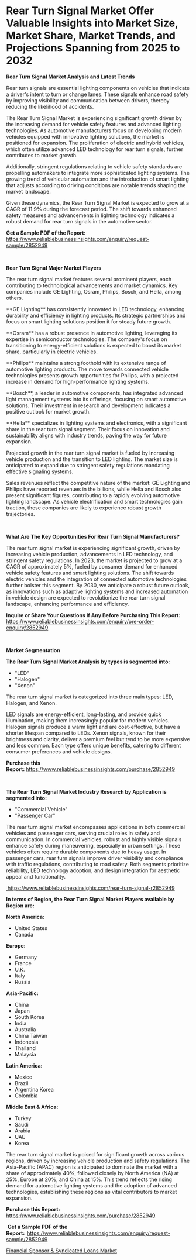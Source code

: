 <p><h1>Rear Turn Signal Market Offer Valuable Insights into Market Size, Market Share, Market Trends, and Projections Spanning from 2025 to 2032</h1></p><p><strong>Rear Turn Signal Market Analysis and Latest Trends</strong></p>
<p><p>Rear turn signals are essential lighting components on vehicles that indicate a driver's intent to turn or change lanes. These signals enhance road safety by improving visibility and communication between drivers, thereby reducing the likelihood of accidents.</p><p>The Rear Turn Signal Market is experiencing significant growth driven by the increasing demand for vehicle safety features and advanced lighting technologies. As automotive manufacturers focus on developing modern vehicles equipped with innovative lighting solutions, the market is positioned for expansion. The proliferation of electric and hybrid vehicles, which often utilize advanced LED technology for rear turn signals, further contributes to market growth.</p><p>Additionally, stringent regulations relating to vehicle safety standards are propelling automakers to integrate more sophisticated lighting systems. The growing trend of vehicular automation and the introduction of smart lighting that adjusts according to driving conditions are notable trends shaping the market landscape.</p><p>Given these dynamics, the Rear Turn Signal Market is expected to grow at a CAGR of 11.9% during the forecast period. The shift towards enhanced safety measures and advancements in lighting technology indicates a robust demand for rear turn signals in the automotive sector.</p></p>
<p><strong>Get a Sample PDF of the Report:&nbsp;</strong> <a href="https://www.reliablebusinessinsights.com/enquiry/request-sample/2852949?utm_campaign=3101&utm_medium=2&utm_source=Github&utm_content=ia&utm_term=11032025&utm_id=rear-turn-signal">https://www.reliablebusinessinsights.com/enquiry/request-sample/2852949</a></p>
<p>&nbsp;</p>
<p><strong>Rear Turn Signal Major Market Players</strong></p>
<p><p>The rear turn signal market features several prominent players, each contributing to technological advancements and market dynamics. Key companies include GE Lighting, Osram, Philips, Bosch, and Hella, among others.</p><p>**GE Lighting** has consistently innovated in LED technology, enhancing durability and efficiency in lighting products. Its strategic partnerships and focus on smart lighting solutions position it for steady future growth.</p><p>**Osram** has a robust presence in automotive lighting, leveraging its expertise in semiconductor technologies. The company's focus on transitioning to energy-efficient solutions is expected to boost its market share, particularly in electric vehicles.</p><p>**Philips** maintains a strong foothold with its extensive range of automotive lighting products. The move towards connected vehicle technologies presents growth opportunities for Philips, with a projected increase in demand for high-performance lighting systems.</p><p>**Bosch**, a leader in automotive components, has integrated advanced light management systems into its offerings, focusing on smart automotive solutions. Their investment in research and development indicates a positive outlook for market growth.</p><p>**Hella** specializes in lighting systems and electronics, with a significant share in the rear turn signal segment. Their focus on innovation and sustainability aligns with industry trends, paving the way for future expansion.</p><p>Projected growth in the rear turn signal market is fueled by increasing vehicle production and the transition to LED lighting. The market size is anticipated to expand due to stringent safety regulations mandating effective signaling systems.</p><p>Sales revenues reflect the competitive nature of the market: GE Lighting and Philips have reported revenues in the billions, while Hella and Bosch also present significant figures, contributing to a rapidly evolving automotive lighting landscape. As vehicle electrification and smart technologies gain traction, these companies are likely to experience robust growth trajectories.</p></p>
<p>&nbsp;</p>
<p><strong>What Are The Key Opportunities For Rear Turn Signal Manufacturers?</strong></p>
<p><p>The rear turn signal market is experiencing significant growth, driven by increasing vehicle production, advancements in LED technology, and stringent safety regulations. In 2023, the market is projected to grow at a CAGR of approximately 5%, fueled by consumer demand for enhanced vehicle safety features and smart lighting solutions. The shift towards electric vehicles and the integration of connected automotive technologies further bolster this segment. By 2030, we anticipate a robust future outlook, as innovations such as adaptive lighting systems and increased automation in vehicle design are expected to revolutionize the rear turn signal landscape, enhancing performance and efficiency.</p></p>
<p><strong>Inquire or Share Your Questions If Any Before Purchasing This Report:</strong> <a href="https://www.reliablebusinessinsights.com/enquiry/pre-order-enquiry/2852949?utm_campaign=3101&utm_medium=2&utm_source=Github&utm_content=ia&utm_term=11032025&utm_id=rear-turn-signal">https://www.reliablebusinessinsights.com/enquiry/pre-order-enquiry/2852949</a></p>
<p>&nbsp;</p>
<p><strong>Market Segmentation</strong></p>
<p><strong>The Rear Turn Signal Market Analysis by types is segmented into:</strong></p>
<p><ul><li>"LED"</li><li>"Halogen"</li><li>"Xenon"</li></ul></p>
<p><p>The rear turn signal market is categorized into three main types: LED, Halogen, and Xenon. </p><p>LED signals are energy-efficient, long-lasting, and provide quick illumination, making them increasingly popular for modern vehicles. Halogen signals produce a warm light and are cost-effective, but have a shorter lifespan compared to LEDs. Xenon signals, known for their brightness and clarity, deliver a premium feel but tend to be more expensive and less common. Each type offers unique benefits, catering to different consumer preferences and vehicle designs.</p></p>
<p><strong>Purchase this Report:&nbsp;</strong><a href="https://www.reliablebusinessinsights.com/purchase/2852949?utm_campaign=3101&utm_medium=2&utm_source=Github&utm_content=ia&utm_term=11032025&utm_id=rear-turn-signal">https://www.reliablebusinessinsights.com/purchase/2852949</a></p>
<p>&nbsp;</p>
<p><strong>The Rear Turn Signal Market Industry Research by Application is segmented into:</strong></p>
<p><ul><li>"Commercial Vehicle"</li><li>"Passenger Car"</li></ul></p>
<p><p>The rear turn signal market encompasses applications in both commercial vehicles and passenger cars, serving crucial roles in safety and communication. In commercial vehicles, robust and highly visible signals enhance safety during maneuvering, especially in urban settings. These vehicles often require durable components due to heavy usage. In passenger cars, rear turn signals improve driver visibility and compliance with traffic regulations, contributing to road safety. Both segments prioritize reliability, LED technology adoption, and design integration for aesthetic appeal and functionality.</p></p>
<p><a href="https://www.reliablebusinessinsights.com/rear-turn-signal-r2852949?utm_campaign=3101&utm_medium=2&utm_source=Github&utm_content=ia&utm_term=11032025&utm_id=rear-turn-signal">&nbsp;https://www.reliablebusinessinsights.com/rear-turn-signal-r2852949</a></p>
<p><strong>In terms of Region, the Rear Turn Signal Market Players available by Region are:</strong></p>
<p>
    <p> <strong> North America: </strong>
        <ul>
            <li>United States</li>
            <li>Canada</li>
        </ul>
        </p> 
    <p> <strong> Europe: </strong>
        <ul>
            <li>Germany</li>
            <li>France</li>
            <li>U.K.</li>
            <li>Italy</li>
            <li>Russia</li>
        </ul>
        </p> 
    <p> <strong> Asia-Pacific: </strong>
        <ul>
            <li>China</li>
            <li>Japan</li>
            <li>South Korea</li>
            <li>India</li>
            <li>Australia</li>
            <li>China Taiwan</li>
            <li>Indonesia</li>
            <li>Thailand</li>
            <li>Malaysia</li>
        </ul>
        </p> 
    <p> <strong> Latin America: </strong>
        <ul>
            <li>Mexico</li>
            <li>Brazil</li>
            <li>Argentina Korea</li>
            <li>Colombia</li>
        </ul>
        </p> 
    <p> <strong> Middle East & Africa: </strong>
        <ul>
            <li>Turkey</li>
            <li>Saudi</li>
            <li>Arabia</li>
            <li>UAE</li>
            <li>Korea</li>
        </ul>
    </p>
    </p>
<p><p>The rear turn signal market is poised for significant growth across various regions, driven by increasing vehicle production and safety regulations. The Asia-Pacific (APAC) region is anticipated to dominate the market with a share of approximately 40%, followed closely by North America (NA) at 25%, Europe at 20%, and China at 15%. This trend reflects the rising demand for automotive lighting systems and the adoption of advanced technologies, establishing these regions as vital contributors to market expansion.</p></p>
<p><strong>Purchase this Report: </strong><a href="https://www.reliablebusinessinsights.com/purchase/2852949?utm_campaign=3101&utm_medium=2&utm_source=Github&utm_content=ia&utm_term=11032025&utm_id=rear-turn-signal">https://www.reliablebusinessinsights.com/purchase/2852949</a></p>
<p>&nbsp;<strong>Get a Sample PDF of the Report:&nbsp;&nbsp;</strong><a href="https://www.reliablebusinessinsights.com/enquiry/request-sample/2852949?utm_campaign=3101&utm_medium=2&utm_source=Github&utm_content=ia&utm_term=11032025&utm_id=rear-turn-signal">https://www.reliablebusinessinsights.com/enquiry/request-sample/2852949</a></p>
<p><strong></strong></p>
<p><p><a href="https://github.com/klindsey95/Market-Research-Report-List-1/blob/main/financial-sponsor-syndicated-loans-market.md?utm_campaign=3101&utm_medium=2&utm_source=Github&utm_content=ia&utm_term=11032025&utm_id=rear-turn-signal">Financial Sponsor & Syndicated Loans Market</a></p></p>